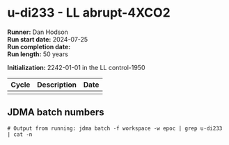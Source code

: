 # u-di233 - LL abrupt-4XCO2

**Runner:** Dan Hodson  
**Run start date:** 2024-07-25  
**Run completion date:**   
**Run length:** 50 years  

**Initialization:** 2242-01-01 in the LL control-1950

| Cycle | Description | Date |
| --- | --- | --- |
| | | |

## JDMA batch numbers
```
# Output from running: jdma batch -f workspace -w epoc | grep u-di233 | cat -n

```
